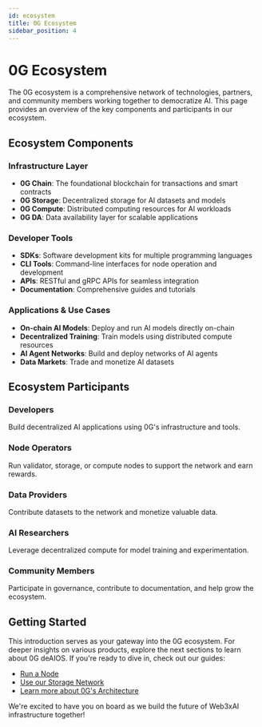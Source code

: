 ```yaml
---
id: ecosystem
title: 0G Ecosystem
sidebar_position: 4
---
```


# 0G Ecosystem

The 0G ecosystem is a comprehensive network of technologies, partners, and community members working together to democratize AI. This page provides an overview of the key components and participants in our ecosystem.

## Ecosystem Components

### Infrastructure Layer
- **0G Chain**: The foundational blockchain for transactions and smart contracts
- **0G Storage**: Decentralized storage for AI datasets and models
- **0G Compute**: Distributed computing resources for AI workloads
- **0G DA**: Data availability layer for scalable applications

### Developer Tools
- **SDKs**: Software development kits for multiple programming languages
- **CLI Tools**: Command-line interfaces for node operation and development
- **APIs**: RESTful and gRPC APIs for seamless integration
- **Documentation**: Comprehensive guides and tutorials

### Applications & Use Cases
- **On-chain AI Models**: Deploy and run AI models directly on-chain
- **Decentralized Training**: Train models using distributed compute resources
- **AI Agent Networks**: Build and deploy networks of AI agents
- **Data Markets**: Trade and monetize AI datasets

## Ecosystem Participants

### Developers
Build decentralized AI applications using 0G's infrastructure and tools.

### Node Operators
Run validator, storage, or compute nodes to support the network and earn rewards.

### Data Providers
Contribute datasets to the network and monetize valuable data.

### AI Researchers
Leverage decentralized compute for model training and experimentation.

### Community Members
Participate in governance, contribute to documentation, and help grow the ecosystem.

## Getting Started

This introduction serves as your gateway into the 0G ecosystem. For deeper insights on various products, explore the next sections to learn about 0G deAIOS. If you're ready to dive in, check out our guides:

- [Run a Node](/run-a-node/overview)
- [Use our Storage Network](/developer-hub/building-on-0g/storage/sdk)
- [Learn more about 0G's Architecture](/resources/whitepaper)

We're excited to have you on board as we build the future of Web3xAI infrastructure together!